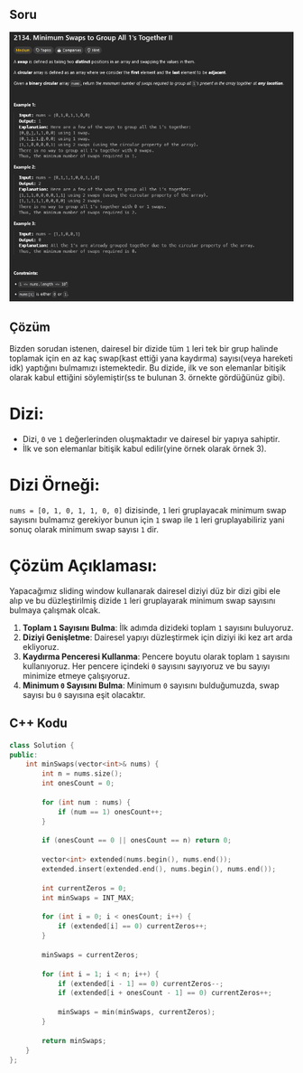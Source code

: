 ## Soru
![2134soru](2134-soru.png)

## Çözüm

Bizden sorudan istenen, dairesel bir dizide tüm `1` leri tek bir grup halinde toplamak için en az kaç swap(kast ettiği yana kaydırma) sayısı(veya hareketi idk) yaptığını bulmamızı istemektedir. Bu dizide, ilk ve son elemanlar bitişik olarak kabul ettiğini söylemiştir(ss te bulunan 3. örnekte gördüğünüz gibi). 

# Dizi:
- Dizi, `0` ve `1` değerlerinden oluşmaktadır ve dairesel bir yapıya sahiptir.
- İlk ve son elemanlar bitişik kabul edilir(yine örnek olarak örnek 3).

# Dizi Örneği:
`nums = [0, 1, 0, 1, 1, 0, 0]` dizisinde, `1` leri gruplayacak minimum swap sayısını bulmamız gerekiyor bunun için `1` swap ile `1` leri gruplayabiliriz yani sonuç olarak minimum swap sayısı `1` dir.

# Çözüm Açıklaması:

Yapacağımız sliding window kullanarak dairesel diziyi düz bir dizi gibi ele alıp ve bu düzleştirilmiş dizide `1` leri gruplayarak minimum swap sayısını bulmaya çalışmak olcak.

1. **Toplam `1` Sayısını Bulma**: İlk adımda dizideki toplam `1` sayısını buluyoruz.
2. **Diziyi Genişletme**: Dairesel yapıyı düzleştirmek için diziyi iki kez art arda ekliyoruz.
3. **Kaydırma Penceresi Kullanma**: Pencere boyutu olarak toplam `1` sayısını kullanıyoruz. Her pencere içindeki `0` sayısını sayıyoruz ve bu sayıyı minimize etmeye çalışıyoruz.
4. **Minimum `0` Sayısını Bulma**: Minimum `0` sayısını bulduğumuzda, swap sayısı bu `0` sayısına eşit olacaktır.

## C++ Kodu
```cpp
class Solution {
public:
    int minSwaps(vector<int>& nums) {
        int n = nums.size();
        int onesCount = 0;

        for (int num : nums) {
            if (num == 1) onesCount++;
        }

        if (onesCount == 0 || onesCount == n) return 0;

        vector<int> extended(nums.begin(), nums.end());
        extended.insert(extended.end(), nums.begin(), nums.end());

        int currentZeros = 0;
        int minSwaps = INT_MAX;

        for (int i = 0; i < onesCount; i++) {
            if (extended[i] == 0) currentZeros++;
        }

        minSwaps = currentZeros;

        for (int i = 1; i < n; i++) {
            if (extended[i - 1] == 0) currentZeros--;
            if (extended[i + onesCount - 1] == 0) currentZeros++;

            minSwaps = min(minSwaps, currentZeros);
        }

        return minSwaps;
    }
};
```